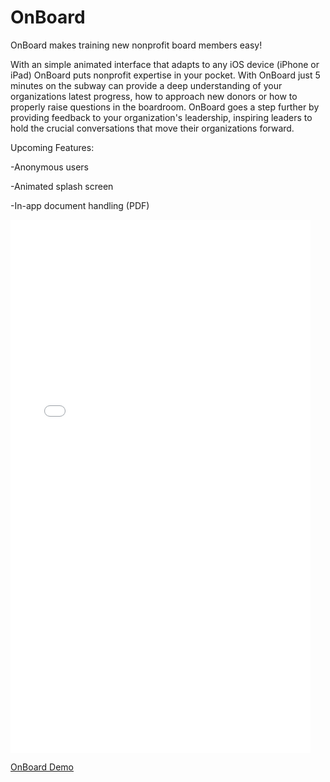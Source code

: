 # OnBoard
OnBoard makes training new nonprofit board members easy! 

With an simple animated interface that adapts to any iOS device (iPhone or iPad) OnBoard puts nonprofit expertise in your pocket. With OnBoard just 5 minutes on the subway can provide a deep understanding of your organizations latest progress, how to approach new donors or how to properly raise questions in the boardroom. OnBoard goes a step further by providing feedback to your organization's leadership, inspiring leaders to hold the crucial conversations that move their organizations forward.

Upcoming Features: 

-Anonymous users

-Animated splash screen

-In-app document handling (PDF)

<iframe src="//giphy.com/embed/LJ2rknX5TtsTm" width="480" height="853" frameBorder="0" class="giphy-embed" allowFullScreen></iframe><p><a href="https://giphy.com/gifs/LJ2rknX5TtsTm">OnBoard Demo</a></p>
